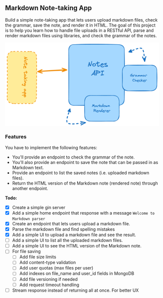 ## Markdown Note-taking App

Build a simple note-taking app that lets users upload markdown files, check the grammar, save the note, and render it in HTML. 
The goal of this project is to help you learn how to handle file uploads in a RESTful API, parse and render markdown files using libraries, and check the grammar of the notes.

![alt text](image.png)


### Features

You have to implement the following features:
- You'll provide an endpoint to check the grammar of the note.
- You'll also provide an endpoint to save the note that can be passed in as Markdown text.
- Provide an endpoint to list the saved notes (i.e. uploaded markdown files).
- Return the HTML version of the Markdown note (rendered note) through another endpoint.

**Todo:**
- [X] Create a simple gin server
- [X] Add a simple home endpoint that response with a message `Welcome to Markdown parser`
- [X] Create an endpoint that lets users upload a markdown file.
- [X] Parse the markdown file and find spelling mistakes 
- [X] Add a simple UI to upload a markdown file and see the result.
- [ ] Add a simple UI to list all the uploaded markdown files.
- [ ] Add a simple UI to see the HTML version of the Markdown note.
- [ ] For file saving
  - [ ] Add file size limits
  - [ ] Add content-type validation
  - [ ] Add user quotas (max files per user)
  - [ ] Add indexes on file_name and user_id fields in MongoDB
  - [ ] Add file versioning if needed
  - [ ] Add request timeout handling
- [ ] Stream response instead of returning all at once. For better UX